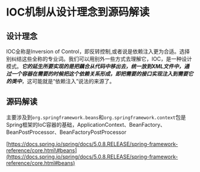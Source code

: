 # IOC机制从设计理念到源码解读

## 设计理念

IOC全称是Inversion of Control，即反转控制,或者说是依赖注入更为合适。选择别纠结这些全称的专业词。我们可以用别外一些方式去理解它，IOC，是一种设计模式。_**它的延生所要实现的是把藕合从代码中移出去，统一放到XML文件中，通过一个容器在需要的时候把这个依赖关系形成，即把需要的接口实现注入到需要它的类中**_，这可能就是“依赖注入”说法的来源了。

## 源码解读

主要涉及到`org.springframework.beans`和`org.springframework.context`包是Spring框架的IoC容器的基础，ApplicationContext、BeanFactory、BeanPostProcessor、BeanFactoryPostProcessor

[https://docs.spring.io/spring/docs/5.0.8.RELEASE/spring-framework-reference/core.html\#beans](https://docs.spring.io/spring/docs/5.0.8.RELEASE/spring-framework-reference/core.html#beans)

